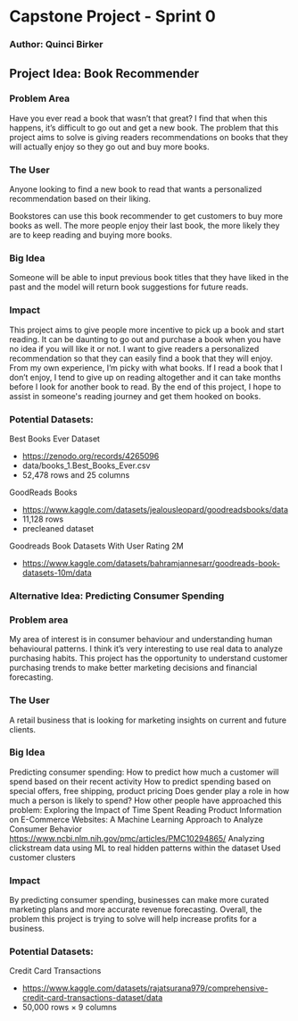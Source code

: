 # Capstone Project - Sprint 0

### Author: Quinci Birker


## Project Idea: Book Recommender 

### Problem Area

Have you ever read a book that wasn’t that great? I find that when this happens, it’s difficult to go out and get a new book. The problem that this project aims to solve is giving readers recommendations on books that they will actually enjoy so they go out and buy more books. 

### The User

Anyone looking to find a new book to read that wants a personalized recommendation based on their liking.

Bookstores can use this book recommender to get customers to buy more books as well. The more people enjoy their last book, the more likely they are to keep reading and buying more books.  

### Big Idea

Someone will be able to input previous book titles that they have liked in the past and the model will return book suggestions for future reads.

### Impact

This project aims to give people more incentive to pick up a book and start reading. It can be daunting to go out and purchase a book when you have no idea if you will like it or not. I want to give readers a personalized recommendation so that they can easily find a book that they will enjoy. 
From my own experience, I’m picky with what books. If I read a book that I don’t enjoy, I tend to give up on reading altogether and it can take months before I look for another book to read. By the end of this project, I hope to assist in someone's reading journey and get them hooked on books. 

### Potential Datasets:

Best Books Ever Dataset
- https://zenodo.org/records/4265096
- data/books_1.Best_Books_Ever.csv
- 52,478 rows and 25 columns

GoodReads Books
- https://www.kaggle.com/datasets/jealousleopard/goodreadsbooks/data
- 11,128 rows
- precleaned dataset

Goodreads Book Datasets With User Rating 2M
- https://www.kaggle.com/datasets/bahramjannesarr/goodreads-book-datasets-10m/data


### Alternative Idea: Predicting Consumer Spending

### Problem area

My area of interest is in consumer behaviour and understanding human behavioural patterns. I think it’s very interesting to use real data to analyze purchasing habits. This project has the opportunity to understand customer purchasing trends to make better marketing decisions and financial forecasting.

### The User

A retail business that is looking for marketing insights on current and future clients.

### Big Idea

Predicting consumer spending: 
How to predict how much a customer will spend based on their recent activity
How to predict spending based on special offers, free shipping, product pricing
Does gender play a role in how much a person is likely to spend?
How other people have approached this problem:
Exploring the Impact of Time Spent Reading Product Information on E-Commerce Websites: A Machine Learning Approach to Analyze Consumer Behavior
https://www.ncbi.nlm.nih.gov/pmc/articles/PMC10294865/
Analyzing clickstream data using ML to real hidden patterns within the dataset
Used customer clusters

### Impact

By predicting consumer spending, businesses can make more curated marketing plans and more accurate revenue forecasting. Overall, the problem this project is trying to solve will help increase profits for a business.

### Potential Datasets:

Credit Card Transactions
- https://www.kaggle.com/datasets/rajatsurana979/comprehensive-credit-card-transactions-dataset/data
- 50,000 rows × 9 columns





